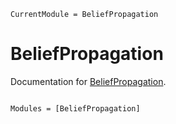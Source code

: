 ```@meta
CurrentModule = BeliefPropagation
```

# BeliefPropagation

Documentation for [BeliefPropagation](https://github.com/stecrotti/BeliefPropagation.jl).

```@index
```

```@autodocs
Modules = [BeliefPropagation]
```
